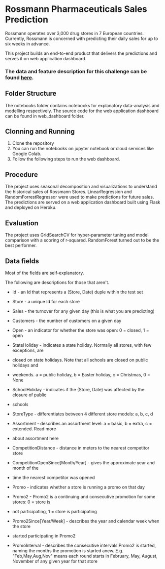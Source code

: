 # Rossmann Pharmaceuticals Sales Prediction

Rossmann operates over 3,000 drug stores in 7 European countries. Currently, Rossmann is concerned with predicting their daily sales for up to six weeks in advance.

This project builds an end-to-end product that delivers the predictions and serves it on web application dashboard. 

### The data and feature description for this challenge can be found [here](https://www.kaggle.com/c/rossmann-store-sales/data).

## Folder Structure
The notebooks folder contains notebooks for explanatory data-analysis and modelling respectively. The source code for the web application dashboard can be found in web_dashboard folder.

## Clonning and Running
1. Clone the repository
2. You can run the notebooks on jupyter notebook or cloud services like Google Colab.
3. Follow the following steps to run the web dashboard.

## Procedure
The project uses seasonal decomposition and visualizations to understand the historical sales of Rossmann Stores. LinearRegression and RandomForrestRegressor were used to make predictions for future sales. The predictions are served on a web application dashboard built using Flask and deployed on Heroku.

## Evaluation
The project uses GridSearchCV for hyper-parameter tuning and model comparison with a scoring of r-squared. RandomForest turned out to be the best performer.  

## Data fields
Most of the fields are self-explanatory.

The following are descriptions for those that
aren't.

- Id - an Id that represents a (Store, Date) duple within the test set

- Store - a unique Id for each store

- Sales - the turnover for any given day (this is what you are predicting)
- Customers - the number of customers on a given day
- Open - an indicator for whether the store was open: 0 = closed, 1 = open
- StateHoliday - indicates a state holiday. Normally all stores, with few exceptions, are
- closed on state holidays. Note that all schools are closed on public holidays and
- weekends. a = public holiday, b = Easter holiday, c = Christmas, 0 = None
- SchoolHoliday - indicates if the (Store, Date) was affected by the closure of public
- schools
- StoreType - differentiates between 4 different store models: a, b, c, d
- Assortment - describes an assortment level: a = basic, b = extra, c = extended. Read more
- about assortment here
- CompetitionDistance - distance in meters to the nearest competitor store
- CompetitionOpenSince[Month/Year] - gives the approximate year and month of the
- time the nearest competitor was opened
- Promo - indicates whether a store is running a promo on that day
- Promo2 - Promo2 is a continuing and consecutive promotion for some stores: 0 = store is
- not participating, 1 = store is participating
- Promo2Since[Year/Week] - describes the year and calendar week when the store
- started participating in Promo2
- PromoInterval - describes the consecutive intervals Promo2 is started, naming the
months the promotion is started anew. E.g. "Feb,May,Aug,Nov" means each round starts
in February, May, August, November of any given year for that store
